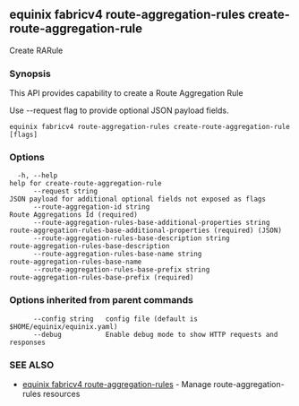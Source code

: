 ## equinix fabricv4 route-aggregation-rules create-route-aggregation-rule

Create RARule

### Synopsis

This API provides capability to create a Route Aggregation Rule

Use --request flag to provide optional JSON payload fields.

```
equinix fabricv4 route-aggregation-rules create-route-aggregation-rule [flags]
```

### Options

```
  -h, --help                                                        help for create-route-aggregation-rule
      --request string                                              JSON payload for additional optional fields not exposed as flags
      --route-aggregation-id string                                 Route Aggregations Id (required)
      --route-aggregation-rules-base-additional-properties string   route-aggregation-rules-base-additional-properties (required) (JSON)
      --route-aggregation-rules-base-description string             route-aggregation-rules-base-description
      --route-aggregation-rules-base-name string                    route-aggregation-rules-base-name
      --route-aggregation-rules-base-prefix string                  route-aggregation-rules-base-prefix (required)
```

### Options inherited from parent commands

```
      --config string   config file (default is $HOME/equinix/equinix.yaml)
      --debug           Enable debug mode to show HTTP requests and responses
```

### SEE ALSO

* [equinix fabricv4 route-aggregation-rules](equinix_fabricv4_route-aggregation-rules.md)	 - Manage route-aggregation-rules resources

